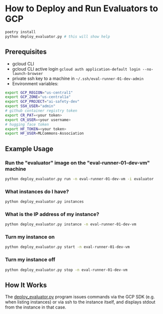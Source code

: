 # How to Deploy and Run Evaluators to GCP

```bash
poetry install
python deploy_evaluator.py # this will show help
```

## Prerequisites

* gcloud CLI
* gcloud CLI active login `gcloud auth application-default login --no-launch-browser`
* private ssh key to a machine in `~/.ssh/eval-runner-01-dev-admin`
* Environment variables:


```bash
export GCP_REGION="us-central1"
export GCP_ZONE="us-central1a"
export GCP_PROJECT="ai-safety-dev"
export SSH_USER="admin"
# github container registry token
export CR_PAT=<your token>
export CR_USER=<your username>
# hugging face token
export HF_TOKEN=<your token>
export HF_USER=MLCommons-Association
```

## Example Usage

### Run the "evaluator" image on the "eval-runner-01-dev-vm" machine

```bash
python deploy_evaluator.py run -n eval-runner-01-dev-vm -i evaluator
```

### What instances do I have?

```bash
python deploy_evaluator.py instances
```

### What is the IP address of my instance?

```bash
python deploy_evaluator.py instance -n eval-runner-01-dev-vm
```

### Turn my instance on

```bash
python deploy_evaluator.py start -n eval-runner-01-dev-vm
```


### Turn my instance off

```bash
python deploy_evaluator.py stop -n eval-runner-01-dev-vm
```

## How It Works

The [deploy_evaluator.py](./deploy_evaluator.py) program issues commands via the GCP
SDK (e.g. when listing instances) or via ssh to the instance itself, and displays
stdout from the instance in that case.
